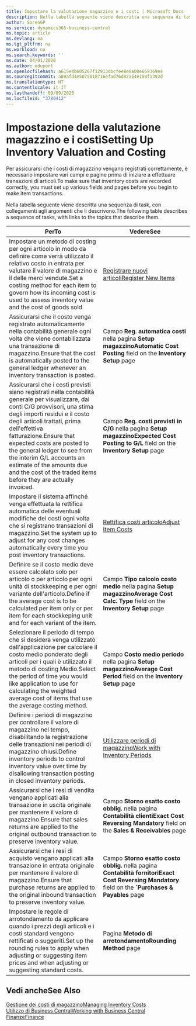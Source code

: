 ```yaml
---
title: Impostare la valutazione magazzino e i costi | Microsoft Docs
description: Nella tabella seguente viene descritta una sequenza di task, con collegamenti agli argomenti che li descrivono.
author: SorenGP
ms.service: dynamics365-business-central
ms.topic: article
ms.devlang: na
ms.tgt_pltfrm: na
ms.workload: na
ms.search.keywords: ''
ms.date: 04/01/2020
ms.author: edupont
ms.openlocfilehash: a615e4b605267f12913dbcfee8e8a00e659369e4
ms.sourcegitcommit: a80afd4e5075018716efad76d82a54e158f1392d
ms.translationtype: HT
ms.contentlocale: it-IT
ms.lasthandoff: 09/09/2020
ms.locfileid: "3780412"
---
```

# <a name="setting-up-inventory-valuation-and-costing"></a><span data-ttu-id="28022-103">Impostazione della valutazione magazzino e i costi</span><span class="sxs-lookup"><span data-stu-id="28022-103">Setting Up Inventory Valuation and Costing</span></span>
<span data-ttu-id="28022-104">Per assicurarsi che i costi di magazzino vengano registrati correttamente, è necessario impostare vari campi e pagine prima di iniziare a effettuare transazioni di articoli.</span><span class="sxs-lookup"><span data-stu-id="28022-104">To make sure that inventory costs are recorded correctly, you must set up various fields and pages before you begin to make item transactions.</span></span>

<span data-ttu-id="28022-105">Nella tabella seguente viene descritta una sequenza di task, con collegamenti agli argomenti che li descrivono.</span><span class="sxs-lookup"><span data-stu-id="28022-105">The following table describes a sequence of tasks, with links to the topics that describe them.</span></span>

|<span data-ttu-id="28022-106">**Per**</span><span class="sxs-lookup"><span data-stu-id="28022-106">**To**</span></span>|<span data-ttu-id="28022-107">**Vedere**</span><span class="sxs-lookup"><span data-stu-id="28022-107">**See**</span></span>|  
|------------|-------------|  
|<span data-ttu-id="28022-108">Impostare un metodo di costing per ogni articolo in modo da definire come verrà utilizzato il relativo costo in entrata per valutare il valore di magazzino e il delle merci vendute.</span><span class="sxs-lookup"><span data-stu-id="28022-108">Set a costing method for each item to govern how its incoming cost is used to assess inventory value and the cost of goods sold.</span></span>|[<span data-ttu-id="28022-109">Registrare nuovi articoli</span><span class="sxs-lookup"><span data-stu-id="28022-109">Register New Items</span></span>](inventory-how-register-new-items.md)|  
|<span data-ttu-id="28022-110">Assicurarsi che il costo venga registrato automaticamente nella contabilità generale ogni volta che viene contabilizzata una transazione di magazzino.</span><span class="sxs-lookup"><span data-stu-id="28022-110">Ensure that the cost is automatically posted to the general ledger whenever an inventory transaction is posted.</span></span>|<span data-ttu-id="28022-111">Campo **Reg. automatica costi** nella pagina **Setup magazzino**</span><span class="sxs-lookup"><span data-stu-id="28022-111">**Automatic Cost Posting** field on the **Inventory Setup** page</span></span>|  
|<span data-ttu-id="28022-112">Assicurarsi che i costi previsti siano registrati nella contabilità generale per visualizzare, dai conti C/G provvisori, una stima degli importi residui e il costo degli articoli trattati, prima dell'effettiva fatturazione.</span><span class="sxs-lookup"><span data-stu-id="28022-112">Ensure that expected costs are posted to the general ledger to see from the interim G/L accounts an estimate of the amounts due and the cost of the traded items before they are actually invoiced.</span></span>|<span data-ttu-id="28022-113">Campo **Reg. costi previsti in C/G** nella pagina **Setup magazzino**</span><span class="sxs-lookup"><span data-stu-id="28022-113">**Expected Cost Posting to G/L** field on the **Inventory Setup** page</span></span>|  
|<span data-ttu-id="28022-114">Impostare il sistema affinché venga effettuata la rettifica automatica delle eventuali modifiche dei costi ogni volta che si registrano transazioni di magazzino.</span><span class="sxs-lookup"><span data-stu-id="28022-114">Set the system up to adjust for any cost changes automatically every time you post inventory transactions.</span></span>|[<span data-ttu-id="28022-115">Rettifica costi articolo</span><span class="sxs-lookup"><span data-stu-id="28022-115">Adjust Item Costs</span></span>](inventory-how-adjust-item-costs.md)|  
|<span data-ttu-id="28022-116">Definire se il costo medio deve essere calcolato solo per articolo o per articolo per ogni unità di stockkeeping e per ogni variante dell'articolo.</span><span class="sxs-lookup"><span data-stu-id="28022-116">Define if the average cost is to be calculated per item only or per item for each stockkeping unit and for each variant of the item.</span></span>|<span data-ttu-id="28022-117">Campo **Tipo calcolo costo medio** nella pagina **Setup magazzino**</span><span class="sxs-lookup"><span data-stu-id="28022-117">**Average Cost Calc. Type** field on the **Inventory Setup** page</span></span>|  
|<span data-ttu-id="28022-118">Selezionare il periodo di tempo che si desidera venga utilizzato dall'applicazione per calcolare il costo medio ponderato degli articoli per i quali è utilizzato il metodo di costing Medio.</span><span class="sxs-lookup"><span data-stu-id="28022-118">Select the period of time you would like application to use for calculating the weighted average cost of items that use the average costing method.</span></span>|<span data-ttu-id="28022-119">Campo **Costo medio periodo** nella pagina **Setup magazzino**</span><span class="sxs-lookup"><span data-stu-id="28022-119">**Average Cost Period** field on the **Inventory Setup** page</span></span>|  
|<span data-ttu-id="28022-120">Definire i periodi di magazzino per controllare il valore di magazzino nel tempo, disabilitando la registrazione delle transazioni nei periodi di magazzino chiusi.</span><span class="sxs-lookup"><span data-stu-id="28022-120">Define inventory periods to control inventory value over time by disallowing transaction posting in closed inventory periods.</span></span>|[<span data-ttu-id="28022-121">Utilizzare periodi di magazzino</span><span class="sxs-lookup"><span data-stu-id="28022-121">Work with Inventory Periods</span></span>](finance-how-to-work-with-inventory-periods.md)|  
|<span data-ttu-id="28022-122">Assicurarsi che i resi di vendita vengano applicati alla transazione in uscita originale per mantenere il valore di magazzino.</span><span class="sxs-lookup"><span data-stu-id="28022-122">Ensure that sales returns are applied to the original outbound transaction to preserve inventory value.</span></span>|<span data-ttu-id="28022-123">Campo **Storno esatto costo obblig.** nella pagina **Contabilità clienti**</span><span class="sxs-lookup"><span data-stu-id="28022-123">**Exact Cost Reversing Mandatory** field on the **Sales & Receivables** page</span></span>|  
|<span data-ttu-id="28022-124">Assicurarsi che i resi di acquisto vengano applicati alla transazione in entrata originale per mantenere il valore di magazzino.</span><span class="sxs-lookup"><span data-stu-id="28022-124">Ensure that purchase returns are applied to the original inbound transaction to preserve inventory value.</span></span>|<span data-ttu-id="28022-125">Campo **Storno esatto costo obblig.** nella pagina **Contabilità fornitori**</span><span class="sxs-lookup"><span data-stu-id="28022-125">**Exact Cost Reversing Mandatory** field on the **´Purchases & Payables** page</span></span>|
|<span data-ttu-id="28022-126">Impostare le regole di arrotondamento da applicare quando i prezzi degli articoli e i costi standard vengono rettificati o suggeriti.</span><span class="sxs-lookup"><span data-stu-id="28022-126">Set up the rounding rules to apply when adjusting or suggesting item prices and when adjusting or suggesting standard costs.</span></span>|<span data-ttu-id="28022-127">Pagina **Metodo di arrotondamento**</span><span class="sxs-lookup"><span data-stu-id="28022-127">**Rounding Method** page</span></span>|  

## <a name="see-also"></a><span data-ttu-id="28022-128">Vedi anche</span><span class="sxs-lookup"><span data-stu-id="28022-128">See Also</span></span>  
[<span data-ttu-id="28022-129">Gestione dei costi di magazzino</span><span class="sxs-lookup"><span data-stu-id="28022-129">Managing Inventory Costs</span></span>](finance-manage-inventory-costs.md)  
[<span data-ttu-id="28022-130">Utilizzo di Business Central</span><span class="sxs-lookup"><span data-stu-id="28022-130">Working with Business Central</span></span>](ui-work-product.md)  
[<span data-ttu-id="28022-131">Finanze</span><span class="sxs-lookup"><span data-stu-id="28022-131">Finance</span></span>](finance.md)  
